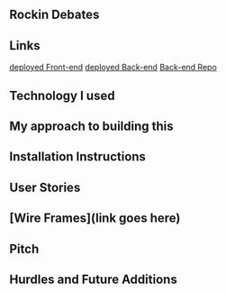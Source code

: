 ## Rockin Debates

## Links

[deployed Front-end](https://novakw267.github.io/Capstone-frontend/)
[deployed Back-end](https://fierce-citadel-56370.herokuapp.com/)
[Back-end Repo](https://github.com/novakw267/Capstone-api)

## Technology I used

## My approach to building this

## Installation Instructions

## User Stories

## [Wire Frames](link goes here)

## Pitch

## Hurdles and Future Additions
